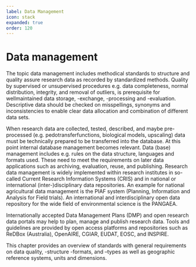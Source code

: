 ```yaml
---
label: Data Management
icon: stack
expanded: true
order: 120
---
```


# Data management

The topic data management includes methodical standards to structure and quality assure research data as recorded by
standardized methods. Quality by supervised or unsupervised procedures e.g. data completeness, normal distribution,
integrity, and removal of outliers, is prerequisite for wellmaintained data storage, -exchange, -processing and
-evaluation. Descriptive data should be checked on misspellings, synonyms and inconsistencies to enable clear data
allocation and combination of different data sets.

When research data are collected, tested, described, and maybe pre-processed (e.g. pedotransferfunctions, biological
models, upscaling) data must be technically prepared to be transferred into the database. At this point internal
database management becomes relevant. Data (base) management includes e.g. rules on the data structure, languages and
formats used. These need to meet the requirements on later data applications such as archiving, evaluation, reuse, and
publishing. Research data management is widely implemented within research institutes in so-called Current Research
Information Systems (CRIS) and in national or international (inter-)disciplinary data repositories. An example for
national agricultural data management is the PIAF system (Planning, Information and Analysis for Field trials). An
international and interdisciplinary open data repository for the wide field of environmental science is the PANGAEA.

Internationally accepted Data Management Plans (DMP) and open research data portals may help to plan, manage and publish
research data. Tools and guidelines are provided by open access platforms and repositories such as ReDBox (Australia),
OpenAIRE, CGIAR, EUDAT, EOSC, and INSPIRE.

This chapter provides an overview of standards with general requirements on data quality, -structure -formats, and
–types as well as geographic reference systems, units and dimensions.
